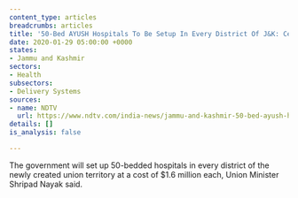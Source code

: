 ```yaml
---
content_type: articles
breadcrumbs: articles
title: '50-Bed AYUSH Hospitals To Be Setup In Every District Of J&K: Centre'
date: 2020-01-29 05:00:00 +0000
states:
- Jammu and Kashmir
sectors:
- Health
subsectors:
- Delivery Systems
sources:
- name: NDTV
  url: https://www.ndtv.com/india-news/jammu-and-kashmir-50-bed-ayush-hospitals-to-be-setup-in-every-district-of-j-k-centre-2168784
details: []
is_analysis: false

---
```

The government will set up 50-bedded hospitals in every district of the newly created union territory at a cost of $1.6 million each, Union Minister Shripad Nayak said.